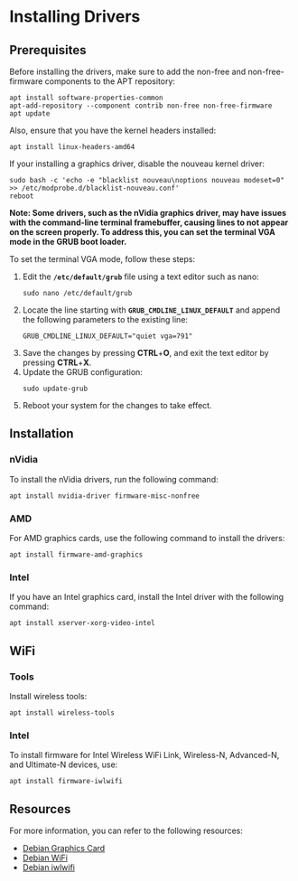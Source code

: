 # Installing Drivers

## Prerequisites

Before installing the drivers, make sure to add the non-free and non-free-firmware components to the APT repository:

```shell
apt install software-properties-common
apt-add-repository --component contrib non-free non-free-firmware
apt update
```

Also, ensure that you have the kernel headers installed:

```shell
apt install linux-headers-amd64
```

If your installing a graphics driver, disable the nouveau kernel driver:

```shell
sudo bash -c 'echo -e "blacklist nouveau\noptions nouveau modeset=0" >> /etc/modprobe.d/blacklist-nouveau.conf'
reboot
```

**Note: Some drivers, such as the nVidia graphics driver, may have issues with the command-line terminal framebuffer, causing lines to not appear on the screen properly. To address this, you can set the terminal VGA mode in the GRUB boot loader.**

To set the terminal VGA mode, follow these steps:

1. Edit the **`/etc/default/grub`** file using a text editor such as nano:
   ```shell
   sudo nano /etc/default/grub
   ```
2. Locate the line starting with **`GRUB_CMDLINE_LINUX_DEFAULT`** and append the following parameters to the existing line:
   ```shell
   GRUB_CMDLINE_LINUX_DEFAULT="quiet vga=791"
   ```
3. Save the changes by pressing **CTRL**+**O**, and exit the text editor by pressing **CTRL**+**X**.
4. Update the GRUB configuration:
   ```shell
   sudo update-grub
   ```
5. Reboot your system for the changes to take effect.

## Installation

### nVidia

To install the nVidia drivers, run the following command:

```shell
apt install nvidia-driver firmware-misc-nonfree
```

### AMD

For AMD graphics cards, use the following command to install the drivers:

```shell
apt install firmware-amd-graphics
```

### Intel

If you have an Intel graphics card, install the Intel driver with the following command:

```shell
apt install xserver-xorg-video-intel
```

## WiFi

### Tools

Install wireless tools:

```shell
apt install wireless-tools
```

### Intel

To install firmware for Intel Wireless WiFi Link, Wireless-N, Advanced-N, and Ultimate-N devices, use:

```shell
apt install firmware-iwlwifi
```

## Resources

For more information, you can refer to the following resources:

- [Debian Graphics Card](https://wiki.debian.org/GraphicsCard)
- [Debian WiFi](https://wiki.debian.org/WiFi)
- [Debian iwlwifi](https://wiki.debian.org/iwlwifi)
